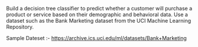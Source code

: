 Build a decision tree classifier to predict whether a customer will purchase a product or service based on their demographic and behavioral data. Use a dataset such as the Bank Marketing dataset from the UCI Machine Learning Repository.



Sample Dateset :- https://archive.ics.uci.edu/ml/datasets/Bank+Marketing

